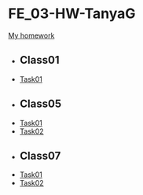 # FE_03-HW-TanyaG
[My homework](https://github.com/gortatushka/FE_03-HW-TanyaG.git)
* ## Class01
 * [Task01](class01/Task01/)
* ## Class05
 * [Task01](class05/Task01/)
 * [Task02](class05/Task02/)
* ## Class07
 * [Task01](class07/Task01/)
 * [Task02](class07/Task02/)
